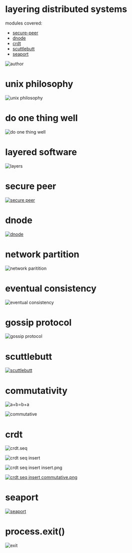 # layering distributed systems

modules covered:

* [secure-peer](https://github.com/substack/secure-peer)
* [dnode](https://github.com/substack/dnode)
* [crdt](https://github.com/dominictarr/crdt)
* [scuttlebutt](https://github.com/dominictarr/scuttlebutt)
* [seaport](https://github.com/substack/seaport)

![author](https://raw.github.com/substack/nodefest-2012/master/images/author.png)

# unix philosophy

![unix philosophy](https://raw.github.com/substack/nodefest-2012/master/images/unix_philosophy.png)

# do one thing well

![do one thing well](https://raw.github.com/substack/nodefest-2012/master/images/one_thing.png)

# layered software

![layers](https://raw.github.com/substack/nodefest-2012/master/images/layers.png)

# secure peer

[![secure peer](https://raw.github.com/substack/nodefest-2012/master/images/secure_peer.png)](https://github.com/substack/nodefest-2012/tree/master/example/secure-peer)

# dnode

[![dnode](https://raw.github.com/substack/nodefest-2012/master/images/dnode.png)](https://github.com/substack/nodefest-2012/tree/master/example/dnode)

# network partition

![network paritition](https://raw.github.com/substack/nodefest-2012/master/images/network_partition.png)

# eventual consistency

![eventual consistency](https://raw.github.com/substack/nodefest-2012/master/images/eventual_consistency.png)

# gossip protocol

![gossip protocol](https://raw.github.com/substack/nodefest-2012/master/images/gossip_protocol.png)

# scuttlebutt

[![scuttlebutt](https://raw.github.com/substack/nodefest-2012/master/images/scuttlebutt.png)](https://github.com/substack/nodefest-2012/tree/master/example/scuttlebutt)

# commutativity

![a+b=b+a](https://raw.github.com/substack/nodefest-2012/master/images/a_plus_b.png)

![commutative](https://raw.github.com/substack/nodefest-2012/master/images/commutative.png)

# crdt

![crdt.seq](https://raw.github.com/substack/nodefest-2012/master/images/crdt_seq.png)

![crdt seq insert](https://raw.github.com/substack/nodefest-2012/master/images/crdt_seq_insert.png)

![crdt seq insert insert.png](https://raw.github.com/substack/nodefest-2012/master/images/crdt_seq_insert_insert.png)

[![crdt seq insert commutative.png](https://raw.github.com/substack/nodefest-2012/master/images/crdt_seq_insert_commutative.png)](https://github.com/substack/nodefest-2012/tree/master/example/crdt)

# seaport

[![seaport](https://raw.github.com/substack/nodefest-2012/master/images/seaport.png)](https://github.com/substack/nodefest-2012/tree/master/example/seaport)

# process.exit()

![exit](https://raw.github.com/substack/nodefest-2012/master/images/process_exit.png)
